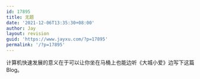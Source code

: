 ```yaml
---
id: 17895
title: 无题
date: '2021-12-06T13:35:30+08:00'
author: Jay
layout: revision
guid: 'https://www.jayxu.com/?p=17895'
permalink: '/?p=17895'
---
```


<div>计算机快速发展的意义在于可以让你坐在马桶上也能边听《大城小爱》边写下这篇Blog。</div>